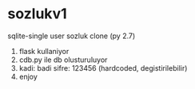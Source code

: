 # sozlukv1
sqlite-single user sozluk clone (py 2.7)


1. flask kullaniyor
2. cdb.py ile db olusturuluyor
3. kadi: badi sifre: 123456 (hardcoded, degistirilebilir)
4. enjoy

